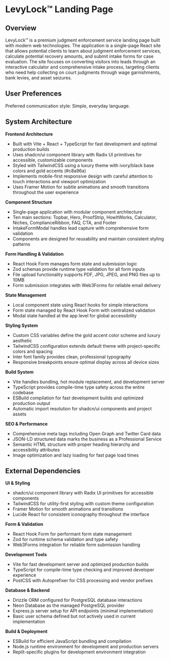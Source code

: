 # LevyLock™ Landing Page

## Overview

LevyLock™ is a premium judgment enforcement service landing page built with modern web technologies. The application is a single-page React site that allows potential clients to learn about judgment enforcement services, calculate potential recovery amounts, and submit intake forms for case evaluation. The site focuses on converting visitors into leads through an interactive calculator and comprehensive intake process, targeting clients who need help collecting on court judgments through wage garnishments, bank levies, and asset seizures.

## User Preferences

Preferred communication style: Simple, everyday language.

## System Architecture

**Frontend Architecture**
- Built with Vite + React + TypeScript for fast development and optimal production builds
- Uses shadcn/ui component library with Radix UI primitives for accessible, customizable components
- Styled with TailwindCSS using a luxury theme with ivory/black base colors and gold accents (#c8a96a)
- Implements mobile-first responsive design with careful attention to touch interactions and viewport optimization
- Uses Framer Motion for subtle animations and smooth transitions throughout the user experience

**Component Structure**
- Single-page application with modular component architecture
- Ten main sections: Topbar, Hero, ProofStrip, HowItWorks, Calculator, Niches, ComplianceRibbon, FAQ, CTA, and Footer
- IntakeFormModal handles lead capture with comprehensive form validation
- Components are designed for reusability and maintain consistent styling patterns

**Form Handling & Validation**
- React Hook Form manages form state and submission logic
- Zod schemas provide runtime type validation for all form inputs
- File upload functionality supports PDF, JPG, JPEG, and PNG files up to 10MB
- Form submission integrates with Web3Forms for reliable email delivery

**State Management**
- Local component state using React hooks for simple interactions
- Form state managed by React Hook Form with centralized validation
- Modal state handled at the app level for global accessibility

**Styling System**
- Custom CSS variables define the gold accent color scheme and luxury aesthetic
- TailwindCSS configuration extends default theme with project-specific colors and spacing
- Inter font family provides clean, professional typography
- Responsive breakpoints ensure optimal display across all device sizes

**Build System**
- Vite handles bundling, hot module replacement, and development server
- TypeScript provides compile-time type safety across the entire codebase
- ESBuild compilation for fast development builds and optimized production output
- Automatic import resolution for shadcn/ui components and project assets

**SEO & Performance**
- Comprehensive meta tags including Open Graph and Twitter Card data
- JSON-LD structured data marks the business as a Professional Service
- Semantic HTML structure with proper heading hierarchy and accessibility attributes
- Image optimization and lazy loading for fast page load times

## External Dependencies

**UI & Styling**
- shadcn/ui component library with Radix UI primitives for accessible components
- TailwindCSS for utility-first styling with custom theme configuration
- Framer Motion for smooth animations and transitions
- Lucide React for consistent iconography throughout the interface

**Form & Validation**
- React Hook Form for performant form state management
- Zod for runtime schema validation and type safety
- Web3Forms integration for reliable form submission handling

**Development Tools**
- Vite for fast development server and optimized production builds
- TypeScript for compile-time type checking and improved developer experience
- PostCSS with Autoprefixer for CSS processing and vendor prefixes

**Database & Backend**
- Drizzle ORM configured for PostgreSQL database interactions
- Neon Database as the managed PostgreSQL provider
- Express.js server setup for API endpoints (minimal implementation)
- Basic user schema defined but not actively used in current implementation

**Build & Deployment**
- ESBuild for efficient JavaScript bundling and compilation
- Node.js runtime environment for development and production servers
- Replit-specific plugins for development environment integration